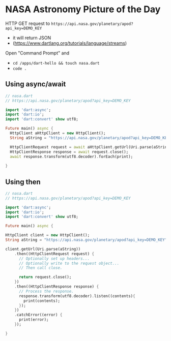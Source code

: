 # NASA Astronomy Picture of the Day

HTTP GET request to `https://api.nasa.gov/planetary/apod?api_key=DEMO_KEY`
- it will return JSON
- (https://www.dartlang.org/tutorials/language/streams)

Open "Command Prompt" and
- `cd /apps/dart-hello && touch nasa.dart`
- `code .`

## Using async/await

```dart
// nasa.dart
// https://api.nasa.gov/planetary/apod?api_key=DEMO_KEY

import 'dart:async';
import 'dart:io';
import 'dart:convert' show utf8;

Future main() async {
  HttpClient aHttpClient = new HttpClient();
  String aString = "https://api.nasa.gov/planetary/apod?api_key=DEMO_KEY";

  HttpClientRequest request = await aHttpClient.getUrl(Uri.parse(aString));
  HttpClientResponse response = await request.close();
  await response.transform(utf8.decoder).forEach(print);
  
}

```

## Using then

``` dart
// nasa.dart
// https://api.nasa.gov/planetary/apod?api_key=DEMO_KEY

import 'dart:async';
import 'dart:io';
import 'dart:convert' show utf8;

Future main() async {

HttpClient client = new HttpClient();
String aString = "https://api.nasa.gov/planetary/apod?api_key=DEMO_KEY";

client.getUrl(Uri.parse(aString))
    .then((HttpClientRequest request) {
      // Optionally set up headers...
      // Optionally write to the request object...
      // Then call close.

      return request.close();
    })
    .then((HttpClientResponse response) {
      // Process the response.
      response.transform(utf8.decoder).listen((contents){
        print(contents);
      });
    })
    .catchError((error) {
      print(error);
    });

}

```

